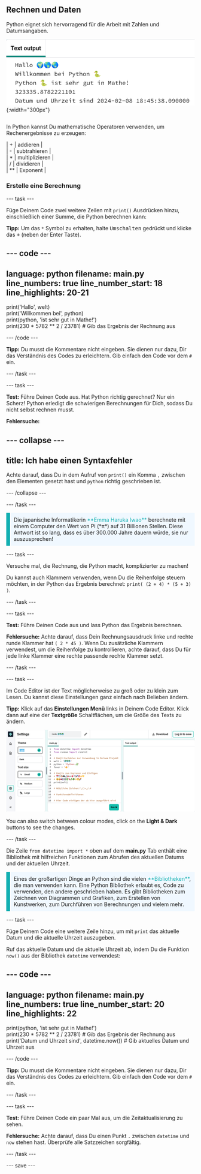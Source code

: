 ## Rechnen und Daten

<div style="display: flex; flex-wrap: wrap">
<div style="flex-basis: 200px; flex-grow: 1; margin-right: 15px;">
Python eignet sich hervorragend für die Arbeit mit Zahlen und Datumsangaben.
</div>
<div>

![Der Textausgabebereich mit fünf Zeilen, die neue Rechnungs- und aktuelle Datumsausgaben anzeigen.](images/sums_dates.png){:width="300px"} 

</div>
</div>

In Python kannst Du mathematische Operatoren verwenden, um Rechenergebnisse zu erzeugen:

| + | addieren |   
| - | subtrahieren |   
| * | multiplizieren |   
| / | dividieren |   
| ** | Exponent |

### Erstelle eine Berechnung

--- task ---

Füge Deinem Code zwei weitere Zeilen mit `print()` Ausdrücken hinzu, einschließlich einer Summe, die Python berechnen kann:

**Tipp:** Um das `*` Symbol zu erhalten, halte <kbd>Umschalten</kbd> gedrückt und klicke das <kbd>+</kbd> (neben der Enter Taste).

--- code ---
---
language: python filename: main.py line_numbers: true line_number_start: 18
line_highlights: 20-21
---

print('Hallo', welt)   
print('Willkommen bei', python)   
print(python, 'ist sehr gut in Mathe!')   
print(230 * 5782 ** 2 / 23781)  # Gib das Ergebnis der Rechnung aus

--- /code ---

**Tipp:** Du musst die Kommentare nicht eingeben. Sie dienen nur dazu, Dir das Verständnis des Codes zu erleichtern. Gib einfach den Code vor dem `#` ein.

--- /task ---

--- task ---

**Test:** Führe Deinen Code aus. Hat Python richtig gerechnet? Nur ein Scherz! Python erledigt die schwierigen Berechnungen für Dich, sodass Du nicht selbst rechnen musst.

**Fehlersuche:**

--- collapse ---
---
title: Ich habe einen Syntaxfehler
---

Achte darauf, dass Du in dem Aufruf von `print()` ein Komma `,` zwischen den Elementen gesetzt hast und `python` richtig geschrieben ist.

--- /collapse ---

--- /task ---

<p style="border-left: solid; border-width:10px; border-color: #0faeb0; background-color: aliceblue; padding: 10px;">
Die japanische Informatikerin <span style="color: #0faeb0">**Emma Haruka Iwao**</span> berechnete mit einem Computer den Wert von Pi (*π*) auf 31 Billionen Stellen. Diese Antwort ist so lang, dass es über 300.000 Jahre dauern würde, sie nur auszusprechen! 
</p>

--- task ---

Versuche mal, die Rechnung, die Python macht, komplizierter zu machen!

Du kannst auch Klammern verwenden, wenn Du die Reihenfolge steuern möchten, in der Python das Ergebnis berechnet: `print( (2 + 4) * (5 + 3) )`.

--- /task ---

--- task ---

**Test:** Führe Deinen Code aus und lass Python das Ergebnis berechnen.

**Fehlersuche:** Achte darauf, dass Dein Rechnungsausdruck linke und rechte runde Klammer hat `( 2 * 45 )`. Wenn Du zusätzliche Klammern verwendest, um die Reihenfolge zu kontrollieren, achte darauf, dass Du für jede linke Klammer eine rechte passende rechte Klammer setzt.

--- /task ---

--- task ---

Im Code Editor ist der Text möglicherweise zu groß oder zu klein zum Lesen. Du kannst diese Einstellungen ganz einfach nach Belieben ändern.

**Tipp:** Klick auf das **Einstellungen Menü**  links in Deinem Code Editor. Klick dann auf eine der **Textgröße** Schaltflächen, um die Größe des Texts zu ändern.

![The code editor with the settings menu expanded, to show the Colour Mode and Text Size options.](images/full_screen.png)

You can also switch between colour modes, click on the **Light & Dark** buttons to see the changes.

--- /task ---

Die Zeile `from datetime import *` oben auf dem **main.py** Tab enthält eine Bibliothek mit hilfreichen Funktionen zum Abrufen des aktuellen Datums und der aktuellen Uhrzeit.

<p style="border-left: solid; border-width:10px; border-color: #0faeb0; background-color: aliceblue; padding: 10px;">
Eines der großartigen Dinge an Python sind die vielen <span style="color: #0faeb0">**Bibliotheken**</span>, die man verwenden kann. Eine Python Bibliothek erlaubt es, Code zu verwenden, den andere geschrieben haben. Es gibt Bibliotheken zum Zeichnen von Diagrammen und Grafiken, zum Erstellen von Kunstwerken, zum Durchführen von Berechnungen und vielem mehr.
</p>

--- task ---

Füge Deinem Code eine weitere Zeile hinzu, um mit `print` das aktuelle Datum und die aktuelle Uhrzeit auszugeben.

Ruf das aktuelle Datum und die aktuelle Uhrzeit ab, indem Du die Funktion `now()` aus der Bibliothek `datetime` verwendest:

--- code ---
---
language: python filename: main.py line_numbers: true line_number_start: 20
line_highlights: 22
---

print(python, 'ist sehr gut in Mathe!')    
print(230 * 5782 ** 2 / 23781)  # Gib das Ergebnis der Rechnung aus     
print('Datum und Uhrzeit sind', datetime.now())  # Gib aktuelles Datum und Uhrzeit aus

--- /code ---

**Tipp:** Du musst die Kommentare nicht eingeben. Sie dienen nur dazu, Dir das Verständnis des Codes zu erleichtern. Gib einfach den Code vor dem `#` ein.

--- /task ---

--- task ---

**Test:** Führe Deinen Code ein paar Mal aus, um die Zeitaktualisierung zu sehen.

**Fehlersuche:** Achte darauf, dass Du einen Punkt `.` zwischen `datetime` und `now` stehen hast. Überprüfe alle Satzzeichen sorgfältig.

--- /task ---

--- save ---
